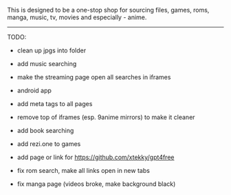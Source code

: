 This is designed to be a one-stop shop for sourcing files, games, roms, manga, music, tv, movies and especially - anime.




-----------------------------------------------------------------------

TODO:

- clean up jpgs into folder

- add music searching

- make the streaming page open all searches in iframes

- android app

- add meta tags to all pages

- remove top of iframes (esp. 9anime mirrors) to make it cleaner

- add book searching

- add rezi.one to games

- add page or link for https://github.com/xtekky/gpt4free

- fix rom search, make all links open in new tabs

- fix manga page (videos broke, make background black)